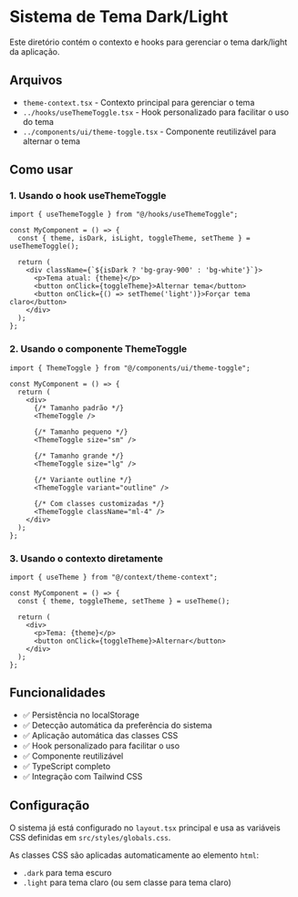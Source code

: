 # Sistema de Tema Dark/Light

Este diretório contém o contexto e hooks para gerenciar o tema dark/light da aplicação.

## Arquivos

- `theme-context.tsx` - Contexto principal para gerenciar o tema
- `../hooks/useThemeToggle.tsx` - Hook personalizado para facilitar o uso do tema
- `../components/ui/theme-toggle.tsx` - Componente reutilizável para alternar o tema

## Como usar

### 1. Usando o hook useThemeToggle

```tsx
import { useThemeToggle } from "@/hooks/useThemeToggle";

const MyComponent = () => {
  const { theme, isDark, isLight, toggleTheme, setTheme } = useThemeToggle();

  return (
    <div className={`${isDark ? 'bg-gray-900' : 'bg-white'}`}>
      <p>Tema atual: {theme}</p>
      <button onClick={toggleTheme}>Alternar tema</button>
      <button onClick={() => setTheme('light')}>Forçar tema claro</button>
    </div>
  );
};
```

### 2. Usando o componente ThemeToggle

```tsx
import { ThemeToggle } from "@/components/ui/theme-toggle";

const MyComponent = () => {
  return (
    <div>
      {/* Tamanho padrão */}
      <ThemeToggle />
      
      {/* Tamanho pequeno */}
      <ThemeToggle size="sm" />
      
      {/* Tamanho grande */}
      <ThemeToggle size="lg" />
      
      {/* Variante outline */}
      <ThemeToggle variant="outline" />
      
      {/* Com classes customizadas */}
      <ThemeToggle className="ml-4" />
    </div>
  );
};
```

### 3. Usando o contexto diretamente

```tsx
import { useTheme } from "@/context/theme-context";

const MyComponent = () => {
  const { theme, toggleTheme, setTheme } = useTheme();

  return (
    <div>
      <p>Tema: {theme}</p>
      <button onClick={toggleTheme}>Alternar</button>
    </div>
  );
};
```

## Funcionalidades

- ✅ Persistência no localStorage
- ✅ Detecção automática da preferência do sistema
- ✅ Aplicação automática das classes CSS
- ✅ Hook personalizado para facilitar o uso
- ✅ Componente reutilizável
- ✅ TypeScript completo
- ✅ Integração com Tailwind CSS

## Configuração

O sistema já está configurado no `layout.tsx` principal e usa as variáveis CSS definidas em `src/styles/globals.css`.

As classes CSS são aplicadas automaticamente ao elemento `html`:
- `.dark` para tema escuro
- `.light` para tema claro (ou sem classe para tema claro) 